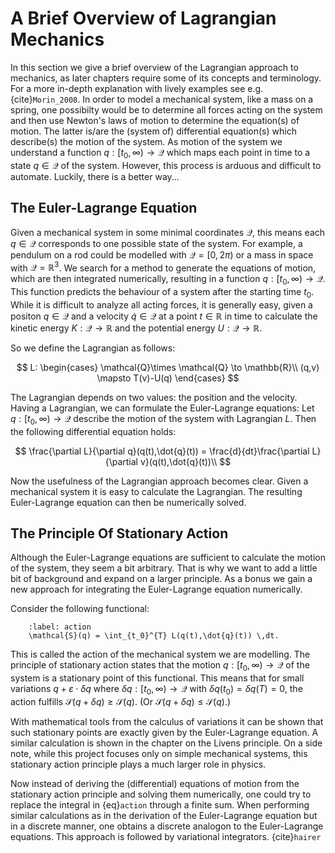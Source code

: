 # A Brief Overview of Lagrangian Mechanics

In this section we give a brief overview of the Lagrangian approach to mechanics, as later chapters require some of its
concepts and terminology. For a more in-depth explanation with lively examples see e.g. {cite}`Morin_2008`.
In order to model a mechanical system, like a mass on a spring, one possibilty
would be to determine all forces acting on the system and then use Newton's laws of motion
to determine the equation(s) of motion. The latter is/are the (system of) differential equation(s) which describe(s)
the motion of the system. As motion of the system we understand a function $q: [t_0,\infty)\to\mathcal{Q}$
which maps each point in time to a state $q\in\mathcal{Q}$ of the system. However, this process is
arduous and difficult to automate. Luckily, there is a better way...

## The Euler-Lagrange Equation

Given a mechanical system in some minimal coordinates $\mathcal{Q}$, this means each $q\in\mathcal{Q}$
corresponds to one possible state of the system. For example, a pendulum on a rod could be
modelled with $\mathcal{Q} = [0,2\pi)$ or a mass in space with $\mathcal{Q} = \mathbb{R}^3$.
We search for a method to 
 generate the equations of motion, which are then integrated numerically, resulting
in a function $q: [t_0,\infty)\to\mathcal{Q}$. This function predicts the behaviour of a system
after the starting time $t_0$. While it is difficult to analyze all acting forces, it is generally easy, given
a positon $q\in\mathcal{Q}$ and a velocity $\dot{q}\in\mathcal{Q}$ at a point $t\in\mathbb{R}$ in time to calculate 
the kinetic energy $K: \mathcal{Q} \to \mathbb{R}$ and the potential energy $U: \mathcal{Q} \to \mathbb{R}$.

So we define the Lagrangian as follows:

$$
    L: 
        \begin{cases} 
            \mathcal{Q}\times \mathcal{Q} \to \mathbb{R}\\ 
            (q,v) \mapsto T(v)-U(q)
        \end{cases}
$$

The Lagrangian depends on two values: the position and the velocity. Having a Lagrangian, we can
formulate the Euler-Lagrange equations: Let $q: [t_0,\infty)\to\mathcal{Q}$ describe the motion
of the system with Lagrangian $L$. Then the following differential equation holds:

$$
\frac{\partial L}{\partial q}(q(t),\dot{q}(t)) =  \frac{d}{dt}\frac{\partial L}{\partial v}(q(t),\dot{q}(t))\\
$$

Now the usefulness of the Lagrangian approach becomes clear. Given a mechanical system it is easy to calculate
the Lagrangian. The resulting Euler-Lagrange equation can then be numerically solved.

## The Principle Of Stationary Action

Although the Euler-Lagrange equations are sufficient to calculate the motion of the system, they seem
a bit arbitrary. That is why we want to add a little bit of background and expand on a larger principle.
As a bonus we gain a new approach for integrating the Euler-Lagrange equation numerically.

Consider the following functional:

```{math}
    :label: action
    \mathcal{S}(q) = \int_{t_0}^{T} L(q(t),\dot{q}(t)) \,dt.
```
This is called the action of the mechanical system we are modelling. The principle of stationary action
states that the motion $q: [t_0,\infty)\to\mathcal{Q}$ of the system is a stationary point of this
functional. This means that for small variations $q+\varepsilon\cdot\delta q$ where 
$\delta q : [t_0,\infty)\to\mathcal{Q}$ with $\delta q(t_0)=\delta q(T)=0$, the
action fulfills $\mathcal{S}(q+\delta q) \geq \mathcal{S}(q)$. (Or $\mathcal{S}(q+\delta q) \leq \mathcal{S}(q)$.)

With mathematical tools from the calculus of variations it can be shown that such stationary points
are exactly given by the Euler-Lagrange equation. A similar calculation is shown in the chapter
on the Livens principle. On a side note, while this project focuses
only on simple mechanical systems, this stationary action principle plays a much larger
role in physics.

Now instead of deriving the (differential) equations of motion from the stationary action principle
and solving them numerically, one could try to replace the integral in {eq}`action` through a
finite sum. When performing similar calculations as in the derivation of the Euler-Lagrange equation
but in a discrete manner, one obtains a discrete analogon to the Euler-Lagrange equations. This approach
is followed by variational integrators. {cite}`hairer`
